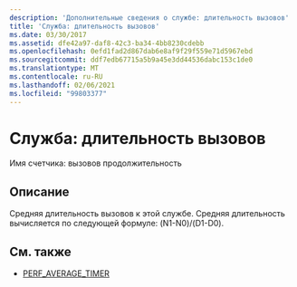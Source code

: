 ```yaml
---
description: 'Дополнительные сведения о службе: длительность вызовов'
title: 'Служба: длительность вызовов'
ms.date: 03/30/2017
ms.assetid: dfe42a97-daf8-42c3-ba34-4bb8230cdebb
ms.openlocfilehash: 0efd1fad2d867dab6e8af9f29f559e71d5967ebd
ms.sourcegitcommit: ddf7edb67715a5b9a45e3dd44536dabc153c1de0
ms.translationtype: MT
ms.contentlocale: ru-RU
ms.lasthandoff: 02/06/2021
ms.locfileid: "99803377"
---
```

# <a name="service-calls-duration"></a>Служба: длительность вызовов

Имя счетчика: вызовов продолжительность  
  
## <a name="description"></a>Описание  

 Средняя длительность вызовов к этой службе. Средняя длительность вычисляется по следующей формуле: (N1-N0)/(D1-D0).  
  
## <a name="see-also"></a>См. также

- [PERF_AVERAGE_TIMER](/previous-versions/windows/embedded/ms938538(v=msdn.10))
